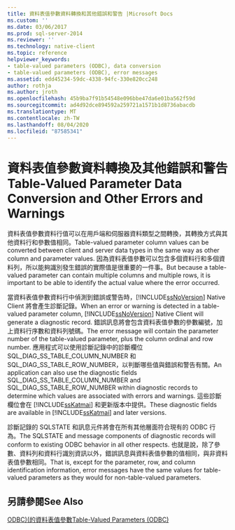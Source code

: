 ```yaml
---
title: 資料表值參數資料轉換和其他錯誤和警告 |Microsoft Docs
ms.custom: ''
ms.date: 03/06/2017
ms.prod: sql-server-2014
ms.reviewer: ''
ms.technology: native-client
ms.topic: reference
helpviewer_keywords:
- table-valued parameters (ODBC), data conversion
- table-valued parameters (ODBC), error messages
ms.assetid: edd45234-59dc-4338-94fc-330e820cc248
author: rothja
ms.author: jroth
ms.openlocfilehash: 45b9ba7f91b54548e096bbe47da6e01ba562f59d
ms.sourcegitcommit: ad4d92dce894592a259721a1571b1d8736abacdb
ms.translationtype: MT
ms.contentlocale: zh-TW
ms.lasthandoff: 08/04/2020
ms.locfileid: "87585341"
---
```

# <a name="table-valued-parameter-data-conversion-and-other-errors-and-warnings"></a><span data-ttu-id="d2ad1-102">資料表值參數資料轉換及其他錯誤和警告</span><span class="sxs-lookup"><span data-stu-id="d2ad1-102">Table-Valued Parameter Data Conversion and Other Errors and Warnings</span></span>
  <span data-ttu-id="d2ad1-103">資料表值參數資料行值可以在用戶端和伺服器資料類型之間轉換，其轉換方式與其他資料行和參數值相同。</span><span class="sxs-lookup"><span data-stu-id="d2ad1-103">Table-valued parameter column values can be converted between client and server data types in the same way as other column and parameter values.</span></span> <span data-ttu-id="d2ad1-104">因為資料表值參數可以包含多個資料行和多個資料列，所以能夠識別發生錯誤的實際值是很重要的一件事。</span><span class="sxs-lookup"><span data-stu-id="d2ad1-104">But because a table-valued parameter can contain multiple columns and multiple rows, it is important to be able to identify the actual value where the error occurred.</span></span>  
  
 <span data-ttu-id="d2ad1-105">當資料表值參數資料行中偵測到錯誤或警告時，[!INCLUDE[ssNoVersion](../../includes/ssnoversion-md.md)] Native Client 將會產生診斷記錄。</span><span class="sxs-lookup"><span data-stu-id="d2ad1-105">When an error or warning is detected in a table-valued parameter column, [!INCLUDE[ssNoVersion](../../includes/ssnoversion-md.md)] Native Client will generate a diagnostic record.</span></span> <span data-ttu-id="d2ad1-106">錯誤訊息將會包含資料表值參數的參數編號，加上資料行序數和資料列號碼。</span><span class="sxs-lookup"><span data-stu-id="d2ad1-106">The error message will contain the parameter number of the table-valued parameter, plus the column ordinal and row number.</span></span> <span data-ttu-id="d2ad1-107">應用程式可以使用診斷記錄中的診斷欄位 SQL_DIAG_SS_TABLE_COLUMN_NUMBER 和 SQL_DIAG_SS_TABLE_ROW_NUMBER，以判斷哪些值與錯誤和警告有關。</span><span class="sxs-lookup"><span data-stu-id="d2ad1-107">An application can also use the diagnostic fields SQL_DIAG_SS_TABLE_COLUMN_NUMBER and SQL_DIAG_SS_TABLE_ROW_NUMBER within diagnostic records to determine which values are associated with errors and warnings.</span></span> <span data-ttu-id="d2ad1-108">這些診斷欄位會在 [!INCLUDE[ssKatmai](../../includes/sskatmai-md.md)] 和更新版本中提供。</span><span class="sxs-lookup"><span data-stu-id="d2ad1-108">These diagnostic fields are available in [!INCLUDE[ssKatmai](../../includes/sskatmai-md.md)] and later versions.</span></span>  
  
 <span data-ttu-id="d2ad1-109">診斷記錄的 SQLSTATE 和訊息元件將會在所有其他層面符合現有的 ODBC 行為。</span><span class="sxs-lookup"><span data-stu-id="d2ad1-109">The SQLSTATE and message components of diagnostic records will conform to existing ODBC behavior in all other respects.</span></span> <span data-ttu-id="d2ad1-110">也就是說，除了參數、資料列和資料行識別資訊以外，錯誤訊息與資料表值參數的值相同，與非資料表值參數相同。</span><span class="sxs-lookup"><span data-stu-id="d2ad1-110">That is, except for the parameter, row, and column identification information, error messages have the same values for table-valued parameters as they would for non-table-valued parameters.</span></span>  
  
## <a name="see-also"></a><span data-ttu-id="d2ad1-111">另請參閱</span><span class="sxs-lookup"><span data-stu-id="d2ad1-111">See Also</span></span>  
 [<span data-ttu-id="d2ad1-112">ODBC&#41;&#40;的資料表值參數</span><span class="sxs-lookup"><span data-stu-id="d2ad1-112">Table-Valued Parameters &#40;ODBC&#41;</span></span>](table-valued-parameters-odbc.md)  
  
  
